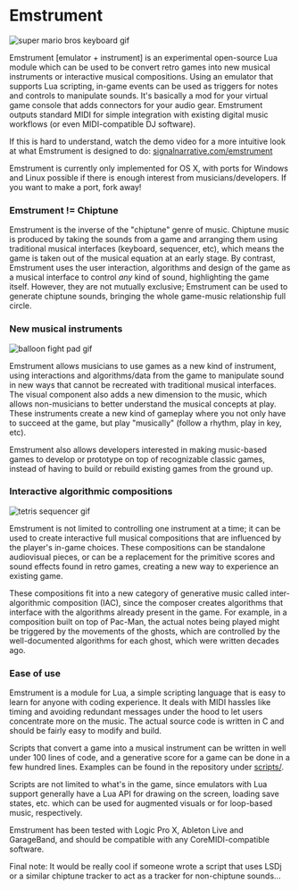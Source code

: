 # Emstrument

![super mario bros keyboard gif](http://i.imgur.com/Ketq9ho.gif)

Emstrument [emulator + instrument] is an experimental open-source Lua module
which can be used to be convert retro games into new musical instruments or
interactive musical compositions. Using an emulator that supports Lua scripting, in-game 
events can be used as triggers for notes and controls to manipulate sounds.
It's basically a mod for your virtual game console that adds connectors for your audio gear.
Emstrument outputs standard MIDI for simple integration with existing digital music workflows
(or even MIDI-compatible DJ software).

If this is hard to understand, watch the demo video for a more intuitive look at
what Emstrument is designed to do: [signalnarrative.com/emstrument](http://www.signalnarrative.com/emstrument)

Emstrument is currently only implemented for OS X, with ports for Windows and
Linux possible if there is enough interest from musicians/developers. If you
want to make a port, fork away!

### Emstrument != Chiptune

Emstrument is the inverse of the "chiptune" genre of music. Chiptune
music is produced by taking the sounds from a game and arranging them using
traditional musical interfaces (keyboard, sequencer, etc), which
means the game is taken out of the musical equation at an early stage. By
contrast, Emstrument uses the user 
interaction, algorithms and design of the game as a musical interface to control _any_
kind of sound, highlighting the game itself. However, they are not mutually exclusive;
Emstrument can be used to generate chiptune sounds, bringing the whole game-music 
relationship full circle.

### New musical instruments

![balloon fight pad gif](http://i.imgur.com/Gcoy7Mn.gif)

Emstrument allows musicians to use games as a new kind of instrument, using interactions 
and algorithms/data from the game to manipulate sound in new ways that cannot be 
recreated with traditional musical interfaces. The visual component also adds a new
dimension to the music, which allows non-musicians to better understand the
musical concepts at play. These instruments create a new kind of gameplay where
you not only have to succeed at the game, but play "musically" (follow a rhythm, play in 
key, etc).

Emstrument also allows developers interested in making music-based games to
develop or prototype on top of recognizable classic games, instead of having 
to build or rebuild existing games from the ground up.

### Interactive algorithmic compositions

![tetris sequencer gif](http://i.imgur.com/b3cJpDY.gif)

Emstrument is not limited to controlling one instrument at a time; it can be used to create
interactive full musical compositions that are
influenced by the player's in-game choices. These compositions can be standalone 
audiovisual pieces, or can be a replacement for the primitive scores and sound effects 
found in retro games, creating a new way to experience an existing game.

These compositions fit into a new category of generative music called
inter-algorithmic composition (IAC), since the composer creates algorithms that
interface with the algorithms already present in the game. For example, in a
composition built on top of Pac-Man, the actual notes being played might be
triggered by the movements of the ghosts, which are controlled by the
well-documented algorithms for each ghost, which were written decades ago.

### Ease of use

Emstrument is a module for Lua, a simple scripting language that is easy
to learn for anyone with coding experience. It deals with MIDI hassles like
timing and avoiding redundant messages under the hood to let users concentrate
more on the music. The actual source code is written in C and should be
fairly easy to modify and build.

Scripts that convert a game into a musical instrument can be written in well under 100
lines of code, and a generative score for a game can be done in a few
hundred lines. Examples can be found in the repository under [scripts/](scripts/).

Scripts are not limited to what's in the game, since emulators with Lua support
generally have a Lua API for drawing on the screen, loading save states, etc. which can be used
for augmented visuals or for loop-based music, respectively.

Emstrument has been tested with Logic Pro X, Ableton Live and GarageBand, and
should be compatible with any CoreMIDI-compatible software.

Final note: It would be really cool if someone wrote a script that uses LSDj or 
a similar chiptune tracker to act as a tracker for non-chiptune sounds...





